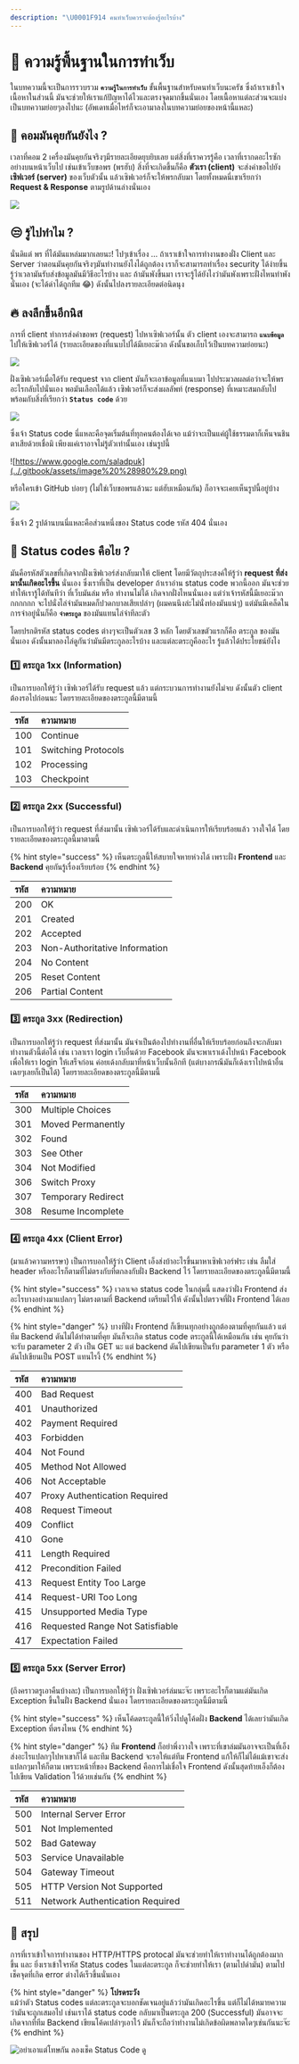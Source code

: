 ```yaml
---
description: "\U0001F914 คนทำเว็บควรจะต้องรู้อะไรบ้าง"
---
```


# 👶 ความรู้พื้นฐานในการทำเว็บ

ในบทความนี้จะเป็นการรวบรวม **`ความรู้ในการทำเว็บ`** ขั้นพื้นฐานสำหรับคนทำเว็บนะครัช ซึ่งถ้าเราเข้าใจเนื้อหาในส่วนนี้ มันจะช่วยให้เราแก้ปัญหาได้ไวและตรงจุดมากขึ้นนั่นเอง โดยเนื้อหาแต่ละส่วนจะแบ่งเป็นบทความย่อยๆลงไปนะ \(อัพเดทเมื่อไหร่ก็จะเอามาลงในบทความย่อยของหน้านี้แหละ\)

## 🤨 คอมมันคุยกันยังไง ?

เวลาที่คอม 2 เครื่องมันคุยกันจริงๆมีรายละเอียดยุบยิบเลย แต่สิ่งที่เราควรรู้คือ เวลาที่เรากดอะไรซักอย่างบนหน้าเว็บไป เช่นเข้าเว็บขอพร \(พรฮับ\) สิ่งที่จะเกิดขึ้นก็คือ **ตัวเรา \(client\)** จะส่งคำขอไปยัง**เซิฟเวอร์ \(server\)** ของเว็บตัวนั้น แล้วเซิฟเวอร์ก็จะให้พรกลับมา โดยทั้งหมดนี่เขาเรียกว่า **Request & Response** ตามรูปด้านล่างนั่นเอง

![](../.gitbook/assets/image%20%28984%29.png)

## 😒 รู้ไปทำไม ?

นั่นดิแต่ พร ที่ได้มันแหล่มมากเลยนะ! ไปๆเข้าเรื่อง ... ถ้าเราเข้าใจการทำงานของฝั่ง Client และ Server ว่าตอนมันคุยกันจริงๆมันทำงานยังไงได้ถูกต้อง เราก็จะสามารถทำเรื่อง security ได้ง่ายขึ้น รู้ว่าเวลามันรับส่งข้อมูลมันมีวิธีอะไรบ้าง และ ถ้ามันพังขึ้นมา เราจะรู้ได้ยังไงว่ามันพังเพราะฝั่งไหนทำพังนั่นเอง \(จะได้ด่าได้ถูกทีม 😂\) ดังนั้นไปลงรายละเอียดต่อนิดนุง

## 🔥 ลงลึกขึ้นอีกนิส

การที่ client ทำการส่งคำขอพร \(request\) ไปหาเซิฟเวอร์นั้น ตัว client เองจะสามารถ **`แนบข้อมูล`** ไปให้เซิฟเวอร์ได้ \(รายละเอียดของที่แนบไปได้มีเยอะม๊วก ดังนั้นขอเก็บไว้เป็นบทความย่อยนะ\)

![](../.gitbook/assets/image%20%28817%29.png)

ฝั่งเซิฟเวอร์เมื่อได้รับ request จาก client มันก็จะเอาข้อมูลที่แนบมา ไปประมวลผลต่อว่าจะให้พรอะไรกลับไปนั่นเอง พอมันเลือกได้แล้ว เซิฟเวอร์ก็จะส่งผลลัพท์ \(response\) ที่เหมาะสมกลับไป พร้อมกับสิ่งที่เรียกว่า **`Status code`** ด้วย

![](../.gitbook/assets/image%20%28332%29.png)

ซึ่งเจ้า Status code นี่แหละคือจุดเริ่มต้นที่ทุกคนต้องได้เจอ แม้ว่าจะเป็นแค่ผู้ใช้ธรรมดาก็เห็นจนชินตาเสียด้วยเชื่อมิ เพียงแค่เราอาจไม่รู้ตัวเท่านั้นเอง เช่นรูปนี้

![https://www.google.com/saladpuk](../.gitbook/assets/image%20%28980%29.png)

หรือใครเข้า GitHub บ่อยๆ \(ไม่ใช่เว็บขอพรแล้วนะ แต่ฮับเหมือนกัน\) ก็อาจจะเคยเห็นรูปนี้อยู่บ้าง

![](../.gitbook/assets/image%20%28842%29.png)

ซึ่งเจ้า 2 รูปด้านบนนี่แหละคือส่วนหนึ่งของ Status code รหัส 404 นั่นเอง

## 🤔 Status codes คือไย ?

มันคือรหัสตัวเลขที่เกิดจากฝั่งเซิฟเวอร์ส่งกลับมาให้ client โดยมีวัตถุประสงค์ให้รู้ว่า **request ที่ส่งมานั้นเกิดอะไรขึ้น** นั่นเอง ซึ่งเราที่เป็น developer ถ้าเราอ่าน status code พวกนี้ออก มันจะช่วยทำให้เรารู้ได้ทันทีว่า ที่เว็บมันล่ม หรือ ทำงานไม่ได้ เกิดจากฝั่งไหนนั่นเอง แต่ว่าเจ้ารหัสนี้มีเยอะม๊วกกกกกกก จะไปนั่งไล่จำมันหมดก็ปวดกบาลเสียเปล่าๆ \(ผมคนนึงล่ะไม่นั่งท่องมันแน่ๆ\) แต่มันมีเคล็ดในการจำอยู่นั่นก็คือ **`จำตระกูล`** ของมันแทนไล่จำทีละตัว

โดยปรกติรหัส status codes ต่างๆจะเป็นตัวเลข 3 หลัก โดยตัวเลขตัวแรกก็คือ ตระกูล ของมันนั่นเอง ดังนั้นมาลองไล่ดูกันว่ามันมีตระกูลอะไรบ้าง และแต่ละตระกูคืออะไร รู้แล้วได้ประโยชน์ยังไง

### 1️⃣ ตระกูล 1xx \(Information\)

เป็นการบอกให้รู้ว่า เซิฟเวอร์ได้รับ request แล้ว แต่กระบวนการทำงานยังไม่จบ ดังนั้นตัว client ต้องรอไปก่อนนะ โดยรายละเอียดของตระกูลนี้มีตามนี้

| รหัส | ความหมาย |
| :--- | :--- |
| 100 | Continue |
| 101 | Switching Protocols |
| 102 | Processing |
| 103 | Checkpoint |

### 2️⃣ ตระกูล 2xx \(Successful\)

เป็นการบอกให้รู้ว่า request ที่ส่งมานั้น เซิฟเวอร์ได้รับและดำเนินการให้เรียบร้อยแล้ว วางใจได้ โดยรายละเอียดของตระกูลนี้มาตามนี้

{% hint style="success" %}
เห็นตระกูลนี้ให้สบายใจหายห่วงได้ เพราะฝั่ง **Frontend** และ **Backend** คุยกันรู้เรื่องเรียบร้อย
{% endhint %}

| รหัส | ความหมาย |
| :--- | :--- |
| 200 | OK |
| 201 | Created |
| 202 | Accepted |
| 203 | Non-Authoritative Information |
| 204 | No Content |
| 205 | Reset Content |
| 206 | Partial Content |

### 3️⃣ ตระกูล 3xx \(Redirection\)

เป็นการบอกให้รู้ว่า request ที่ส่งมานั้น มันจำเป็นต้องไปทำงานที่อื่นให้เรียบร้อยก่อนถึงจะกลับมาทำงานตัวนี้ต่อได้ เช่น เวลาเรา login เว็บอื่นด้วย Facebook มันจะพาเราเด้งไปหน้า Facebook เพื่อให้เรา login ให้เสร็จก่อน ค่อยเด้งกลับมาที่หน้าเว็บนั้นอีกที \(แต่บางกรณีมันก็เด้งเราไปหน้าอื่นเฉยๆเลยก็เป็นได้\) โดยรายละเอียดของตระกูลนี้มีตามนี้

| รหัส | ความหมาย |
| :--- | :--- |
| 300 | Multiple Choices |
| 301 | Moved Permanently |
| 302 | Found |
| 303 | See Other |
| 304 | Not Modified |
| 306 | Switch Proxy |
| 307 | Temporary Redirect |
| 308 | Resume Incomplete |

### 4️⃣ ตระกูล 4xx \(Client Error\)

\(มาแล้วความหรรษา\) เป็นการบอกให้รู้ว่า Client เอ็งส่งบ้าอะไรขึ้นมาหาเซิฟเวอร์ฟระ เช่น ลืมใส่ header หรืออะไรก็ตามที่ไม่ตรงกับที่ตกลงกับฝั่ง Backend ไว้ โดยรายละเอียดของตระกูลนี้มีตามนี้

{% hint style="success" %}
เวลาเจอ status code ในกลุ่มนี้ แสดงว่าฝั่ง Frontend ส่งอะไรบางอย่างมาแปลกๆ ไม่ตรงตามที่ Backend เตรียมไว้ให้ ดังนั้นไปตรวจที่ฝั่ง Frontend ได้เลย
{% endhint %}

{% hint style="danger" %}
บางทีฝั่ง Frontend ก็เขียนทุกอย่างถูกต้องตามที่คุยกันแล้ว แต่ทีม Backend ดันไม่ได้ทำตามที่คุย มันก็จะเกิด status code ตระกูลนี้ได้เหมือนกัน เช่น คุยกันว่าจะรับ parameter 2 ตัว เป็น GET นะ แต่ backend ดันไปเขียนเป็นรับ parameter 1 ตัว หรือดันไปเขียนเป็น POST แทนไรงี้
{% endhint %}

| รหัส | ความหมาย |
| :--- | :--- |
| 400 | Bad Request |
| 401 | Unauthorized |
| 402 | Payment Required |
| 403 | Forbidden |
| 404 | Not Found |
| 405 | Method Not Allowed |
| 406 | Not Acceptable |
| 407 | Proxy Authentication Required |
| 408 | Request Timeout |
| 409 | Conflict |
| 410 | Gone |
| 411 | Length Required |
| 412 | Precondition Failed |
| 413 | Request Entity Too Large |
| 414 | Request-URI Too Long |
| 415 | Unsupported Media Type |
| 416 | Requested Range Not Satisfiable |
| 417 | Expectation Failed |

### 5️⃣ ตระกูล 5xx \(Server Error\)

\(ถึงคราวตรูเอาคืนบ้างละ\) เป็นการบอกให้รู้ว่า ฝั่งเซิฟเวอร์ล่มนะจ๊ะ เพราะอะไรก็ตามแต่มันเกิด Exception ขึ้นในฝั่ง Backend นั่นเอง โดยรายละเอียดของตระกูลนี้มีตามนี้

{% hint style="success" %}
เห็นโค้ดตระกูลนี้ให้วิ่งไปดูโค้ดฝั่ง **Backend** ได้เลยว่ามันเกิด Exception ที่ตรงไหน
{% endhint %}

{% hint style="danger" %}
ทีม **Frontend** ก็อย่าพึ่งวางใจ เพราะที่เขาล่มมันอาจจะเป็นที่เอ็งส่งอะไรแปลกๆไปหาเขาก็ได้ และทีม Backend จะรอให้แต่ทีม Frontend แก้ให้ก็ไม่ได้แม้เขาจะส่งแปลกๆมาให้ก็ตาม เพราะหน้าที่ของ Backend คือการไม่เชื่อใจ Frontend ดังนั้นสุดท้ายเอ็งก็ต้องไปเขียน Validation ไว้ด้วยเช่นกัน
{% endhint %}

| รหัส | ความหมาย |
| :--- | :--- |
| 500 | Internal Server Error |
| 501 | Not Implemented |
| 502 | Bad Gateway |
| 503 | Service Unavailable |
| 504 | Gateway Timeout |
| 505 | HTTP Version Not Supported |
| 511 | Network Authentication Required |

## 💖 สรุป

การที่เราเข้าใจการทำงานของ HTTP/HTTPS protocal มันจะช่วยทำให้เราทำงานได้ถูกต้องมากขึ้น และ ยิ่งเราเข้าใจรหัส Status codes ในแต่ละตระกูล ก็จะช่วยทำให้เรา \(ตามไปด่ามัน\) ตามไปเช็คจุดที่เกิด error ต่างได้เร็วขึ้นนั่นเอง

{% hint style="danger" %}
**โปรดระวัง**  
แม้ว่าตัว Status codes แต่ละตระกูลจะบอกชัดเจนอยู่แล้วว่ามันเกิดอะไรขึ้น แต่ก็ไม่ได้หมายความว่ามันจะถูกเสมอไป เช่นเราได้ status code กลับมาเป็นตระกูล 200 \(Successful\) มันอาจจะเกิดจากที่ทีม Backend เขียนโค้ดเปล่าๆเอาไว้ มันก็จะถือว่าทำงานไม่เกิดข้อผิดพลาดใดๆเช่นกันนะจ๊ะ
{% endhint %}

![&#xE2D;&#xE22;&#xE48;&#xE32;&#xE40;&#xE2D;&#xE32;&#xE41;&#xE15;&#xE48;&#xE42;&#xE17;&#xE29;&#xE01;&#xE31;&#xE19; &#xE25;&#xE2D;&#xE07;&#xE40;&#xE0A;&#xE47;&#xE04; Status Code &#xE14;&#xE39;](../.gitbook/assets/3pzdc1.jpg)

